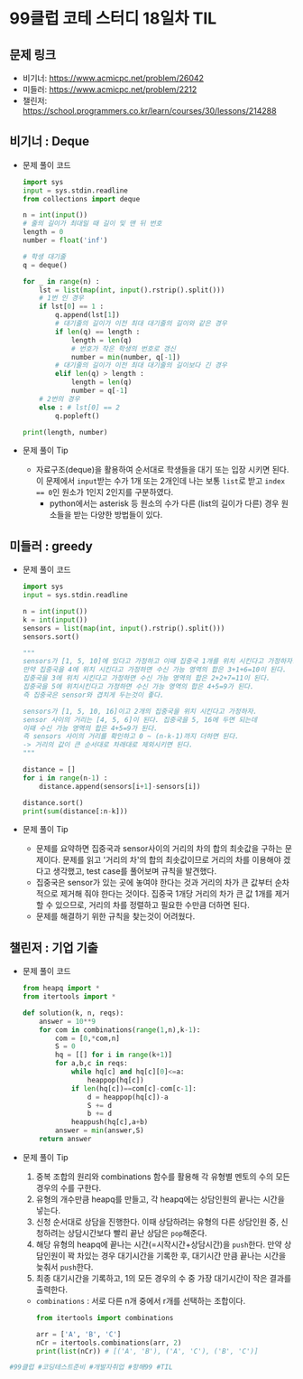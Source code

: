 # 99클럽 코테 스터디 18일차 TIL

## 문제 링크
- 비기너: https://www.acmicpc.net/problem/26042
- 미들러: https://www.acmicpc.net/problem/2212
- 챌린저: https://school.programmers.co.kr/learn/courses/30/lessons/214288


## 비기너 : Deque

* 문제 풀이 코드

    ```python
    import sys
    input = sys.stdin.readline
    from collections import deque

    n = int(input())
    # 줄의 길이가 최대일 때 길이 및 맨 뒤 번호
    length = 0
    number = float('inf')

    # 학생 대기줄
    q = deque()

    for _ in range(n) :
        lst = list(map(int, input().rstrip().split()))
        # 1번 인 경우
        if lst[0] == 1 :
            q.append(lst[1])
            # 대기줄의 길이가 이전 최대 대기줄의 길이와 같은 경우
            if len(q) == length :
                length = len(q)
                # 번호가 작은 학생의 번호로 갱신
                number = min(number, q[-1])
            # 대기줄의 길이가 이전 최대 대기줄의 길이보다 긴 경우
            elif len(q) > length :
                length = len(q)
                number = q[-1]
        # 2번의 경우
        else : # lst[0] == 2
            q.popleft()

    print(length, number)
    ```

* 문제 풀이 Tip
    * 자료구조(deque)을 활용하여 순서대로 학생들을 대기 또는 입장 시키면 된다. 이 문제에서 `input`받는 수가 1개 또는 2개인데 나는 보통 `list`로 받고 `index == 0`인 원소가 1인지 2인지를 구분하였다.
        * python에서는 asterisk 등 원소의 수가 다른 (list의 길이가 다른) 경우 원소들을 받는 다양한 방법들이 있다.



## 미들러 : greedy

* 문제 풀이 코드

    ```python
    import sys
    input = sys.stdin.readline

    n = int(input())
    k = int(input())
    sensors = list(map(int, input().rstrip().split()))
    sensors.sort()

    """
    sensors가 [1, 5, 10]에 있다고 가정하고 이때 집중국 1개를 위치 시킨다고 가정하자.
    만약 집중국을 4에 위치 시킨다고 가정하면 수신 가능 영역의 합은 3+1+6=10이 된다.
    집중국을 3에 위치 시킨다고 가정하면 수신 가능 영역의 합은 2+2+7=11이 된다.
    집중국을 5에 위치시킨다고 가정하면 수신 가능 영역의 합은 4+5=9가 된다.
    즉 집중국은 sensor와 겹치게 두는것이 좋다.

    sensors가 [1, 5, 10, 16]이고 2개의 집중국을 위치 시킨다고 가정하자.
    sensor 사이의 거리는 [4, 5, 6]이 된다. 집중국을 5, 16에 두면 되는데
    이때 수신 가능 영역의 합은 4+5=9가 된다.
    즉 sensors 사이의 거리를 확인하고 0 ~ (n-k-1)까지 더하면 된다.
    -> 거리의 값이 큰 순서대로 차래대로 제외시키면 된다.
    """

    distance = []
    for i in range(n-1) :
        distance.append(sensors[i+1]-sensors[i])

    distance.sort()
    print(sum(distance[:n-k]))
    ```

* 문제 풀이 Tip
    * 문제를 요약하면 집중국과 sensor사이의 거리의 차의 합의 최솟값을 구하는 문제이다. 문제를 읽고 '거리의 차'의 합의 최솟값이므로 거리의 차를 이용해야 겠다고 생각했고, test case를 풀어보며 규칙을 발견했다.
    * 집중국은 sensor가 있는 곳에 놓여야 한다는 것과 거리의 차가 큰 값부터 순차적으로 제거해 줘야 한다는 것이다. 집중국 1개당 거리의 차가 큰 값 1개를 제거할 수 있으므로, 거리의 차를 정렬하고 필요한 수만큼 더하면 된다.
    * 문제를 해결하기 위한 규칙을 찾는것이 어려웠다.



## 챌린저 : 기업 기출

* 문제 풀이 코드

    ```python
    from heapq import *
    from itertools import *

    def solution(k, n, reqs):
        answer = 10**9
        for com in combinations(range(1,n),k-1):
            com = [0,*com,n]
            S = 0
            hq = [[] for i in range(k+1)]
            for a,b,c in reqs:
                while hq[c] and hq[c][0]<=a:
                    heappop(hq[c])
                if len(hq[c])==com[c]-com[c-1]:
                    d = heappop(hq[c])-a
                    S += d
                    b += d
                heappush(hq[c],a+b)
            answer = min(answer,S)
        return answer
    ```

* 문제 풀이 Tip
    1. 중복 조합의 원리와 combinations 함수를 활용해 각 유형별 멘토의 수의 모든 경우의 수를 구한다.
    2. 유형의 개수만큼 heapq를 만들고, 각 heapq에는 상담인원의 끝나는 시간을 넣는다.
    3. 신청 순서대로 상담을 진행한다. 이때 상담하려는 유형의 다른 상담인원 중, 신청하려는 상담시간보다 빨리 끝난 상담은 `pop`해준다.
    4. 해당 유형의 heapq에 끝나는 시간(=시작시간+상담시간)을 `push`한다. 만약 상담인원이 꽉 차있는 경우 대기시간을 기록한 후, 대기시간 만큼 끝나는 시간을 늦춰서 `push`한다.
    5. 최종 대기시간을 기록하고, 1의 모든 경우의 수 중 가장 대기시간이 작은 결과를 출력한다.
    * `combinations` : 서로 다른 n개 중에서 r개를 선택하는 조합이다.
        ```python
        from itertools import combinations

        arr = ['A', 'B', 'C']
        nCr = itertools.combinations(arr, 2)
        print(list(nCr)) # [('A', 'B'), ('A', 'C'), ('B', 'C')]
        ```



```python
#99클럽 #코딩테스트준비 #개발자취업 #항해99 #TIL
```